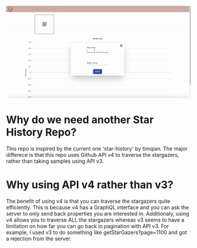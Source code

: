 ![demo.gif](https://github.com/ansonyao/monthlyStarHistory/blob/master/demo.gif)

# Why do we need another Star History Repo?

This repo is inspired by the current one 'star-history' by timqian. The major differece is that this repo uses Github API v4  to traverse the stargazers, rather than taking samples using API v3. 

# Why using API v4 rather than v3?
The benefit of using v4 is that you can traverse the stargazers quite efficiently. This is because v4 has a GraphQL interface and you can ask the server to only send back properties you are interested in. Additionaly, using v4 allows you to traverse ALL the stargazers whereas v3 seems to have a limitation on how far you can go back in pagination with API v3. For example, I used v3 to do something like getStarGazers?page=1100 and got a rejection from the server.

